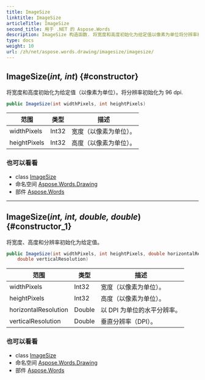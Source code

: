 ```yaml
---
title: ImageSize
linktitle: ImageSize
articleTitle: ImageSize
second_title: 用于 .NET 的 Aspose.Words
description: ImageSize 构造函数. 将宽度和高度初始化为给定值以像素为单位将分辨率初始化为 96 dpi 在 C#.
type: docs
weight: 10
url: /zh/net/aspose.words.drawing/imagesize/imagesize/
---
```

## ImageSize(*int, int*) {#constructor}

将宽度和高度初始化为给定值（以像素为单位）。将分辨率初始化为 96 dpi.

```csharp
public ImageSize(int widthPixels, int heightPixels)
```

| 范围 | 类型 | 描述 |
| --- | --- | --- |
| widthPixels | Int32 | 宽度（以像素为单位）。 |
| heightPixels | Int32 | 高度（以像素为单位）。 |

### 也可以看看

* class [ImageSize](../)
* 命名空间 [Aspose.Words.Drawing](../../../aspose.words.drawing/)
* 部件 [Aspose.Words](../../../)

---

## ImageSize(*int, int, double, double*) {#constructor_1}

将宽度、高度和分辨率初始化为给定值。

```csharp
public ImageSize(int widthPixels, int heightPixels, double horizontalResolution, 
    double verticalResolution)
```

| 范围 | 类型 | 描述 |
| --- | --- | --- |
| widthPixels | Int32 | 宽度（以像素为单位）。 |
| heightPixels | Int32 | 高度（以像素为单位）。 |
| horizontalResolution | Double | 以 DPI 为单位的水平分辨率。 |
| verticalResolution | Double | 垂直分辨率（DPI）。 |

### 也可以看看

* class [ImageSize](../)
* 命名空间 [Aspose.Words.Drawing](../../../aspose.words.drawing/)
* 部件 [Aspose.Words](../../../)
